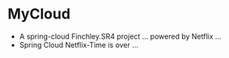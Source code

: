 # MyCloud
* A spring-cloud Finchley.SR4 project ... powered by Netflix ... <br/>
* Spring Cloud Netflix-Time is over ...
